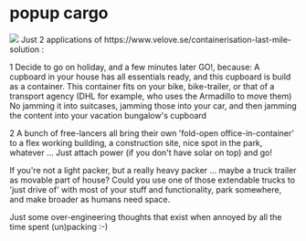 # popup cargo
<img src="https://repository-images.githubusercontent.com/150996774/2c634f00-7898-11eb-8f2f-a3b38310987a">
Just 2 applications of https://www.velove.se/containerisation-last-mile-solution :

1 Decide to go on holiday, and a few minutes later GO!, because:
A cupboard in your house has all essentials ready, and this cupboard is build as a container.
This container fits on your bike, bike-trailer, or that of a transport agency (DHL for example, who uses the Armadillo to move them)
No jamming it into suitcases, jamming those into your car, and then jamming the content into your vacation bungalow's cupboard

2
A bunch of free-lancers all bring their own 'fold-open office-in-container' to a flex working building, a construction site, nice spot in the park, whatever ...
Just attach power (if you don't have solar on top) and go!

If you're not a light packer, but a really heavy packer ... maybe a truck trailer as movable part of house?
Could you use one of those extendable trucks to 'just drive of' with most of your stuff and functionality, park somewhere, and make broader as humans need space.

Just some over-engineering thoughts that exist when annoyed by all the time spent (un)packing :-)
